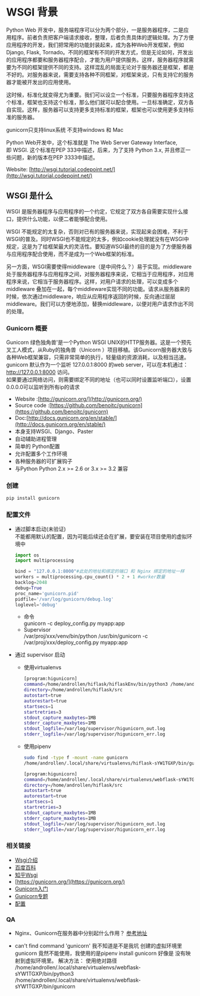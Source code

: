 # WSGI 背景

  Python Web 开发中，服务端程序可以分为两个部分，一是服务器程序，二是应用程序。前者负责把客户端请求接收，整理，后者负责具体的逻辑处理。为了方便应用程序的开发，我们把常用的功能封装起来，成为各种Web开发框架，例如 Django, Flask, Tornado。不同的框架有不同的开发方式，但是无论如何，开发出的应用程序都要和服务器程序配合，才能为用户提供服务。这样，服务器程序就需要为不同的框架提供不同的支持。这样混乱的局面无论对于服务器还是框架，都是不好的。对服务器来说，需要支持各种不同框架，对框架来说，只有支持它的服务器才能被开发出的应用使用。

  这时候，标准化就变得尤为重要。我们可以设立一个标准，只要服务器程序支持这个标准，框架也支持这个标准，那么他们就可以配合使用。一旦标准确定，双方各自实现。这样，服务器可以支持更多支持标准的框架，框架也可以使用更多支持标准的服务器。

  gunicorn只支持linux系统 不支持windows 和 Mac

  Python Web开发中，这个标准就是 The Web Server Gateway Interface, 即 WSGI. 这个标准在PEP 333中描述，后来，为了支持 Python 3.x, 并且修正一些问题，新的版本在PEP 3333中描述。

  Website: [http://wsgi.tutorial.codepoint.net/](http://wsgi.tutorial.codepoint.net/)

## WSGI 是什么

  WSGI 是服务器程序与应用程序的一个约定，它规定了双方各自需要实现什么接口，提供什么功能，以便二者能够配合使用。

  WSGI 不能规定的太复杂，否则对已有的服务器来说，实现起来会困难，不利于WSGI的普及。同时WSGI也不能规定的太多，例如cookie处理就没有在WSGI中规定，这是为了给框架最大的灵活性。要知道WSGI最终的目的是为了方便服务器与应用程序配合使用，而不是成为一个Web框架的标准。

  另一方面，WSGI需要使得middleware（是中间件么？）易于实现。middleware处于服务器程序与应用程序之间，对服务器程序来说，它相当于应用程序，对应用程序来说，它相当于服务器程序。这样，对用户请求的处理，可以变成多个 middleware 叠加在一起，每个middleware实现不同的功能。请求从服务器来的时候，依次通过middleware，响应从应用程序返回的时候，反向通过层层middleware。我们可以方便地添加，替换middleware，以便对用户请求作出不同的处理。

### Gunicorn 概要

  Gunicorn 绿色独角兽'是一个Python WSGI UNIX的HTTP服务器。这是一个预先叉工人模式，从Ruby的独角兽（Unicorn ）项目移植。该Gunicorn服务器大致与各种Web框架兼容，只需非常简单的执行，轻量级的资源消耗，以及相当迅速。
  gunicorn 默认作为一个监听 127.0.0.1:8000 的web server，可以在本机通过： <http://127.0.0.1:8000> 访问。  
  如果要通过网络访问，则需要绑定不同的地址（也可以同时设置监听端口），设置0.0.0.0可以监听到所有ip的请求  

- Website :[http://gunicorn.org/](http://gunicorn.org/)
- Source code :[https://github.com/benoitc/gunicorn](https://github.com/benoitc/gunicorn)
- Doc:[http://docs.gunicorn.org/en/stable/](http://docs.gunicorn.org/en/stable/)
- 本身支持WSGI、Django、Paster
- 自动辅助进程管理
- 简单的 Python配置
- 允许配置多个工作环境
- 各种服务器的可扩展钩子
- 与Python Python 2.x >= 2.6 or 3.x >= 3.2 兼容

### 创建

  ``` bash
  pip install gunicorn  
  ```
  
### 配置文件

- 通过脚本启动(未验证)  
  不能都用默认的配置，因为可能后续还会在扩展，要安装在项目使用的虚拟环境中

  ``` python
  import os
  import multiprocessing

  bind = "127.0.0.1:8000"#此处的地址和绑定的端口 和 Nginx 绑定的地址一样
  workers = multiprocessing.cpu_count() * 2 + 1 #worker数量
  backlog=2048
  debug=True
  proc_name='gunicorn.pid'
  pidfile='/var/log/gunicorn/debug.log'
  loglevel='debug'
  ```

  - 命令  
    gunicorn -c deploy_config.py myapp:app
  - Supervisor  
    /var/proj/xxx/venv/bin/python /usr/bin/gunicorn -c /var/proj/xxx/deploy_config.py myapp:app

- 通过 supervisor 启动
  - 使用virtualenvs

    ``` bash
    [program:higunicorn]
    command=/home/androllen/hiflask/hiflaskEnv/bin/python3 /home/androllen/hiflask/hiflaskEnv/bin/gunicorn -w 4 -b 127.0.0.1:8000 myapp:app
    directory=/home/androllen/hiflask/src
    autostart=true
    autorestart=true
    startsecs=1
    startretries=3
    stdout_capture_maxbytes=1MB
    stderr_capture_maxbytes=1MB
    stdout_logfile=/var/log/supervisor/higunicorn_out.log
    stderr_logfile=/var/log/supervisor/higunicorn_err.log
    ```

  - 使用pipenv

    ``` bash
    sudo find -type f -mount -name gunicorn
    /home/androllen/.local/share/virtualenvs/hiflask-sYW1TGXP/bin/gunicorn
    ```  

    ``` bash
    [program:higunicorn]
    command=/home/androllen/.local/share/virtualenvs/webflask-sYW1TGXP/bin/python3 /home/androllen/.local/share/virtualenvs/webflask-sYW1TGXP/bin/gunicorn -w 4 -b 127.0.0.1:8000 run:app
    directory=/home/androllen/hiflask/src
    autostart=true
    autorestart=true
    startsecs=1
    startretries=3
    stdout_capture_maxbytes=1MB
    stderr_capture_maxbytes=1MB
    stdout_logfile=/var/log/supervisor/higunicorn_out.log
    stderr_logfile=/var/log/supervisor/higunicorn_err.log
    ```

### 相关链接

- [Wsgi介绍](https://blog.csdn.net/on_1y/article/details/18803563)
- [百度百科](https://baike.baidu.com/item/wsgi)
- [知乎Wsgi](https://www.zhihu.com/question/19998865)
- [https://gunicorn.org/](https://gunicorn.org/)
- [Gunicorn入门](https://www.cnblogs.com/ArtsCrafts/p/gunicorn.html)
- [Gunicorn专题](https://www.zhihu.com/topic/19810964/hot)
- [配置](https://www.jianshu.com/p/260f18aa5462)

### QA

- Nginx、Gunicorn在服务器中分别起什么作用？
  [参考地址](https://www.zhihu.com/question/38528616)
  
- can't find command 'gunicorn'
  我不知道是不是我坑
  创建的虚拟环境里 gunicorn 竟然不能使用，我使用的是pipenv install gunicorn
  好像是 没有映射到虚拟环境里。
  解决方法：
  使用绝对路径 /home/androllen/.local/share/virtualenvs/webflask-sYW1TGXP/bin/python3 /home/androllen/.local/share/virtualenvs/webflask-sYW1TGXP/bin/gunicorn
